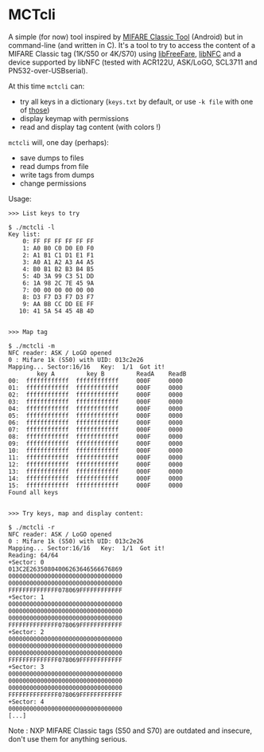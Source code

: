 # MCTcli
A simple (for now) tool inspired by [MIFARE Classic Tool](https://github.com/ikarus23/MifareClassicTool) (Android) but in command-line (and written in C).
It's a tool to try to access the content of a MIFARE Classic tag (1K/S50 or 4K/S70) using [libFreeFare](https://github.com/nfc-tools/libfreefare), [libNFC](https://github.com/nfc-tools/libnfc) and a device supported by libNFC (tested with ACR122U, ASK/LoGO, SCL3711 and PN532-over-USBserial).

At this time `mctcli` can:
- try all keys in a dictionary (`keys.txt` by default, or use `-k file` with one of [those](https://github.com/RfidResearchGroup/proxmark3/tree/master/client/dictionaries))
- display keymap with permissions
- read and display tag content (with colors !)

`mctcli` will, one day (perhaps):
- save dumps to files
- read dumps from file
- write tags from dumps
- change permissions

Usage:

```
>>> List keys to try

$ ./mctcli -l
Key list:
    0: FF FF FF FF FF FF
    1: A0 B0 C0 D0 E0 F0
    2: A1 B1 C1 D1 E1 F1
    3: A0 A1 A2 A3 A4 A5
    4: B0 B1 B2 B3 B4 B5
    5: 4D 3A 99 C3 51 DD
    6: 1A 98 2C 7E 45 9A
    7: 00 00 00 00 00 00
    8: D3 F7 D3 F7 D3 F7
    9: AA BB CC DD EE FF
   10: 41 5A 54 45 4B 4D


>>> Map tag

$ ./mctcli -m
NFC reader: ASK / LoGO opened
0 : Mifare 1k (S50) with UID: 013c2e26
Mapping... Sector:16/16   Key:  1/1  Got it!
        key A         key B         ReadA    ReadB
00:  ffffffffffff  ffffffffffff     000F     0000
01:  ffffffffffff  ffffffffffff     000F     0000
02:  ffffffffffff  ffffffffffff     000F     0000
03:  ffffffffffff  ffffffffffff     000F     0000
04:  ffffffffffff  ffffffffffff     000F     0000
05:  ffffffffffff  ffffffffffff     000F     0000
06:  ffffffffffff  ffffffffffff     000F     0000
07:  ffffffffffff  ffffffffffff     000F     0000
08:  ffffffffffff  ffffffffffff     000F     0000
09:  ffffffffffff  ffffffffffff     000F     0000
10:  ffffffffffff  ffffffffffff     000F     0000
11:  ffffffffffff  ffffffffffff     000F     0000
12:  ffffffffffff  ffffffffffff     000F     0000
13:  ffffffffffff  ffffffffffff     000F     0000
14:  ffffffffffff  ffffffffffff     000F     0000
15:  ffffffffffff  ffffffffffff     000F     0000
Found all keys


>>> Try keys, map and display content:

$ ./mctcli -r
NFC reader: ASK / LoGO opened
0 : Mifare 1k (S50) with UID: 013c2e26
Mapping... Sector:16/16   Key:  1/1  Got it!
Reading: 64/64
+Sector: 0
013C2E26350804006263646566676869
00000000000000000000000000000000
00000000000000000000000000000000
FFFFFFFFFFFFFF078069FFFFFFFFFFFF
+Sector: 1
00000000000000000000000000000000
00000000000000000000000000000000
00000000000000000000000000000000
FFFFFFFFFFFFFF078069FFFFFFFFFFFF
+Sector: 2
00000000000000000000000000000000
00000000000000000000000000000000
00000000000000000000000000000000
FFFFFFFFFFFFFF078069FFFFFFFFFFFF
+Sector: 3
00000000000000000000000000000000
00000000000000000000000000000000
00000000000000000000000000000000
FFFFFFFFFFFFFF078069FFFFFFFFFFFF
+Sector: 4
00000000000000000000000000000000
[...]
```

Note : NXP MIFARE Classic tags (S50 and S70) are outdated and insecure, don't use them for anything serious.
